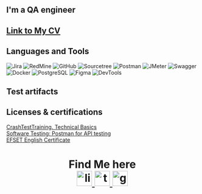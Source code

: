 ## I'm a QA engineer

## [Link to My CV](https://drive.google.com/file/d/1_xBqKxzGbolyhIoi204hOFulAcsG5VVt/view?usp=sharing)

## Languages and Tools
![Jira](https://img.shields.io/badge/-Jira-B0C4B1?style=for-social&logo=Jira)
![RedMine](https://img.shields.io/badge/-RedMine-black?style=for-social&logo=RedMine)
![GitHub](https://img.shields.io/badge/-GitHub-black?style=for-social&logo=github)
![Sourcetree](https://img.shields.io/badge/-Sourcetree-black?style=for-social&logo=Sourcetree)
![Postman](https://img.shields.io/badge/-Postman-B0C4B1?style=for-social&logo=postman)
![JMeter](https://img.shields.io/badge/-JMeter-B0C4B1?style=for-social&logo=apache)
![Swagger](https://img.shields.io/badge/-Swagger-black?style=for-social&logo=swagger)
![Docker](https://img.shields.io/badge/-Docker-black?style=for-social&logo=Docker)
![PostgreSQL](https://img.shields.io/badge/-PostgreSQL-black?style=for-social&logo=PostgreSQL)
![Figma](https://img.shields.io/badge/-Figma-black?style=for-social&logo=Figma)
![DevTools](https://img.shields.io/badge/-DevTools-black?style=for-social&logo=googlechrome)

## Test artifacts

## Licenses & certifications 
[CrashTestTraining. Technical Basics](https://drive.google.com/file/d/1cslsMwjbFA3odOROmNNlM7vrNJmszq06/view)  
[Software Testing: Postman for API testing](https://drive.google.com/file/d/1a4ssp9VxOXUApcTQ6tVK5le5HPq1j5g3/view?usp=sharing)  
[EFSET English Certificate](https://www.efset.org/cert/R3cz3i)

<h1 align="center"> Find Me here </h> 
<div id="badges">
    <a href="https://www.linkedin.com/in/yulia-kazakova/" target="_blank">
      <img src="https://cdn-icons-png.flaticon.com/512/2504/2504799.png" width="40" height="40" alt="linkedin" />
    </a>
    <a href="https://t.me/ulxz66" target="_blank">
      <img src="https://cdn-icons-png.flaticon.com/512/2111/2111646.png" width="40" height="40" alt="telegram" />
    </a>
     <a href="mailto:kazakova.6696@gmail.com" target="_blank">
      <img src="https://img.icons8.com/?size=512&id=P7UIlhbpWzZm&format=png" width="40" height="40" alt="gmail" />
    </a>
  </div>
